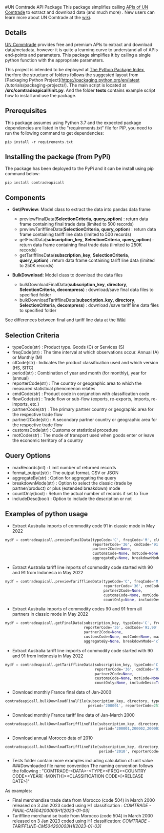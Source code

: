 #UN Comtrade API Package
This package simplifies calling [APIs of UN Comtrade](https://comtradedeveloper.un.org) to extract and download data
 (and much more)
. New users can learn more about UN Comtrade at the [wiki](https://unstats.un.org/wiki/display/comtrade/UN+Comtrade).

## Details
[UN Commtrade](https://comtrade.un.org) provides free and premium APIs to extract and download data/metadata, however
 it is quite a learning curve to understand all of APIs end-points and parameters. This package simplifies it by
  calling a single python function with the appropriate parameters. 

This project is intended to be deployed at [The Python Package Index](https://pypi.org/), therfore the structure of
 folders follows the suggested layout from [Packaging Python Project](https://packaging.python.org/en/latest
 /tutorials/packaging-projects/). The main script is located at **/src/comtradeapicall/__init__.py**. And the folder **tests** contains
 example
 script how to install and use the package.
 
 ## Prerequisites
This package assumes using Python 3.7 and the expected package dependencies are listed in the "requirements.txt" file
 for PIP, you need to run the following command to get dependencies:
```
pip install -r requirements.txt
```

## Installing the package (from PyPi)
The package has been deployed to the PyPi and it can be install using pip command below:
```
pip install comtradeapicall
```

## Components
- **Get/Preview:** Model class to extract the data into pandas data frame
  - previewFinalData(**SelectionCriteria**, **query_option**) : return data frame containing final trade data (limited to 500 records)
  - previewTarifflineData(**SelectionCriteria**, **query_option**) : return data frame containing tariff line data (limited to 500
   records)
  - getFinalData(**subscription_key**, **SelectionCriteria**, **query_option**) : return data frame containing final
   trade data (limited to 250K records)
  - getTarifflineData(**subscription_key**, **SelectionCriteria**, **query_option**)  : return data frame containing
   tariff line data (limited to 250K records)
  
- **BulkDownload:** Model class to download the data files
  - bulkDownloadFinalData(**subscription_key**, **directory**,  **SelectionCriteria**, **decompress**) : download/save
   final data files to specified folder
  - bulkDownloadTarifflineData(**subscription_key**, **directory**,  **SelectionCriteria**, **decompress**) : download
  /save tariff line data files to specified folder

See differences between final and tariff line data at the [Wiki](https://unstats.un.org/wiki/display/comtrade/New+Comtrade+FAQ+for+First+Time+Users#NewComtradeFAQforFirstTimeUsers-Whatisthetarifflinedata?)
 
## Selection Criteria
- typeCode(str) : Product type. Goods (C) or Services (S)
- freqCode(str) : The time interval at which observations occur. Annual (A) or Monthly (M)
- clCode(str) : Indicates the product classification used and which version (HS, SITC)
- period(str) :  Combination of year and month (for monthly), year for (annual)
- reporterCode(str) : The country or geographic area to which the measured statistical phenomenon relates
- cmdCode(str) : Product code in conjunction with classification code
- flowCode(str) : Trade flow or sub-flow (exports, re-exports, imports, re-imports, etc.)
- partnerCode(str) : The primary partner country or geographic area for the respective trade flow
- partner2Code(str) : A secondary partner country or geographic area for the respective trade flow
- customsCode(str) : Customs or statistical procedure
- motCode(str) : The mode of transport used when goods enter or leave the economic territory of a country

## Query Options
- maxRecords(int) : Limit number of returned records
- format_output(str) : The output format. CSV or JSON 
- aggregateBy(str) : Option for aggregating the query 
- breakdownMode(str) : Option to select the classic (trade by partner/product) or plus (extended breakdown) mode
- countOnly(bool) : Return the actual number of records if set to True 
- includeDesc(bool) : Option to include the description or not
 
## Examples of python usage
- Extract Australia imports of commodity code 91 in classic mode in May 2022
``` python
mydf = comtradeapicall.previewFinalData(typeCode='C', freqCode='M', clCode='HS', period='202205',
                                        reporterCode='36', cmdCode='91', flowCode='M', partnerCode=None,
                                        partner2Code=None,
                                        customsCode=None, motCode=None, maxRecords=500, format_output='JSON',
                                        aggregateBy=None, breakdownMode='classic', countOnly=None, includeDesc=True)
```    
- Extract Australia tariff line imports of commodity code started with 90 and 91 from Indonesia in May 2022
``` python
mydf = comtradeapicall.previewTarifflineData(typeCode='C', freqCode='M', clCode='HS', period='202205',
                                             reporterCode='36', cmdCode='91,90', flowCode='M', partnerCode=36,
                                             partner2Code=None,
                                             customsCode=None, motCode=None, maxRecords=500, format_output='JSON',
                                             countOnly=None, includeDesc=True)
```    
- Extract Australia imports of commodity codes 90 and 91 from all partners in classic mode in May 2022
``` python
mydf = comtradeapicall.getFinalData(subscription_key, typeCode='C', freqCode='M', clCode='HS', period='202205',
                                    reporterCode='36', cmdCode='91,90', flowCode='M', partnerCode=None,
                                    partner2Code=None,
                                    customsCode=None, motCode=None, maxRecords=2500, format_output='JSON',
                                    aggregateBy=None, breakdownMode='classic', countOnly=None, includeDesc=True)
```    
- Extract Australia tariff line imports of commodity code started with 90 and 91 from Indonesia in May 2022
``` python
mydf = comtradeapicall.getTarifflineData(subscription_key, typeCode='C', freqCode='M', clCode='HS', period='202205',
                                         reporterCode='36', cmdCode='91,90', flowCode='M', partnerCode=36,
                                         partner2Code=None,
                                         customsCode=None, motCode=None, maxRecords=2500, format_output='JSON',
                                         countOnly=None, includeDesc=True)
```  
- Download monthly France final data of Jan-2000
``` python
comtradeapicall.bulkDownloadFinalFile(subscription_key, directory, typeCode='C', freqCode='M', clCode='HS',
                                      period='200001', reporterCode=251, decompress=True)
```  
- Download monthly France tariff line data of Jan-March 2000
``` python
comtradeapicall.bulkDownloadTarifflineFile(subscription_key, directory, typeCode='C', freqCode='M', clCode='HS',
                                           period='200001,200002,200003', reporterCode=504, decompress=True)
```  
- Download annual Morocco  data of 2010
``` python
comtradeapicall.bulkDownloadTarifflineFile(subscription_key, directory, typeCode='C', freqCode='A', clCode='HS',
                                           period='2010', reporterCode=504, decompress=True)
```  
- Tests folder contain more examples including calculation of unit value
###Downloaded file name convention
The naming convention follows the following : "COMTRADE-\<DATA>-\<TYPE>\<FREQ>\<COUNTRY CODE>\<YEAR\[
-MONTH\]>\<CLASSIFICATION CODE>\[\<RELEASE DATE\>\]"

As examples:
- Final merchandise trade data from Morocco (code 504) in March 2000 released on 3 Jan 2023 coded using H1
 classification
 : *COMTRADE
-FINAL-CM504200003H1[2023-01-03]*
- Tariffline merchandise trade from Morocco (code 504) in March 2000 released on 3 Jan 2023 coded using H1 classification: *COMTRADE
-TARIFFLINE-CM504200003H1[2023-01-03]*











